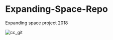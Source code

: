 # Expanding-Space-Repo
Expanding space project 2018

![cc_git](https://user-images.githubusercontent.com/31830553/50387363-5e962680-06fa-11e9-8dc6-a8c648ecdb30.png)
